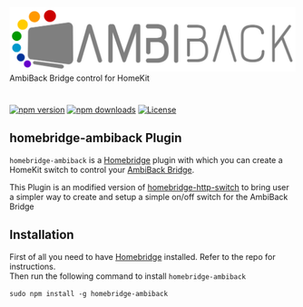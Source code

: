 <img src='https://raw.githubusercontent.com/NeoRame/homebridge-ambiback/master/gfx/AmbiBack_Logo_Horizontal_COLOR.svg' wight='80%'>
AmbiBack Bridge control for HomeKit

#
[![npm version](https://img.shields.io/npm/v/homebridge-ambiback?logoColor=white)](https://www.npmjs.com/package/homebridge-ambiback)
[![npm downloads](https://img.shields.io/npm/dt/homebridge-ambiback)](https://www.npmjs.com/package/homebridge-ambiback)
[![License](https://img.shields.io/github/license/neorame/homebridge-ambiback)](https://github.com/NeoRame/homebridge-ambiback/blob/master/LICENSE)


## homebridge-ambiback Plugin
`homebridge-ambiback` is a [Homebridge](https://github.com/nfarina/homebridge) plugin with which you can create a
HomeKit switch to control your [AmbiBack Bridge](https://www.ambiback.de/category/ambiback).

This Plugin is an modified version of [homebridge-http-switch](https://github.com/Supereg/homebridge-http-switch) to bring user a simpler way to create and setup a simple on/off switch for the AmbiBack Bridge


## Installation

First of all you need to have [Homebridge](https://github.com/nfarina/homebridge) installed. Refer to the repo for
instructions.  
Then run the following command to install `homebridge-ambiback`

```
sudo npm install -g homebridge-ambiback
```
